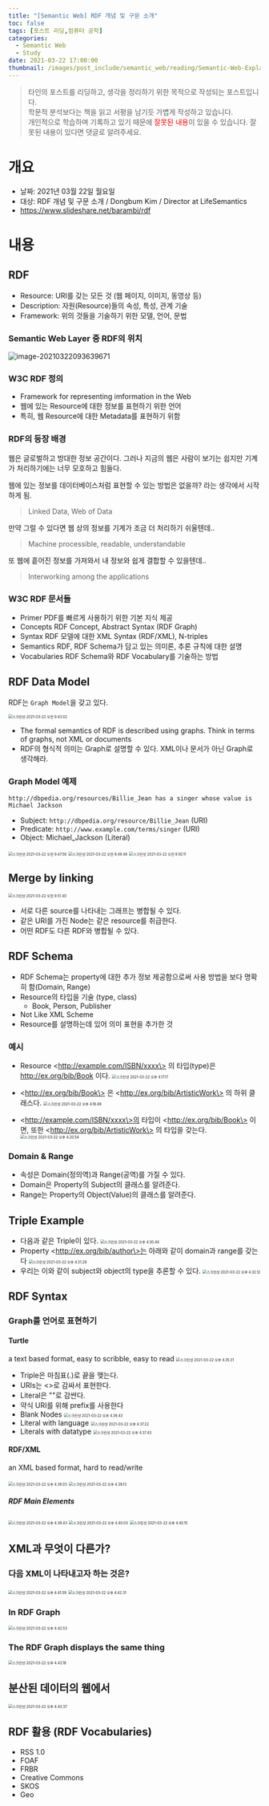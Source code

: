 ```yaml
---
title: "[Semantic Web] RDF 개념 및 구문 소개"
toc: false
tags: [포스트 리딩,컴퓨터 공학]
categories:
  - Semantic Web
  - Study
date: 2021-03-22 17:00:00
thumbnail: /images/post_include/semantic_web/reading/Semantic-Web-Explained.png
---
```

> 타인의 포스트를 리딩하고, 생각을 정리하기 위한 목적으로 작성되는 포스트입니다.  
> 학문적 분석보다는 책을 읽고 서평을 남기듯 가볍게 작성하고 있습니다.  
> 개인적으로 학습하며 기록하고 있기 때문에 <font color='red'>잘못된 내용</font>이 있을 수 있습니다. 잘못된 내용이 있다면 댓글로 알려주세요.

# 개요
* 날짜: 2021년 03월 22일 월요일
* 대상: RDF 개념 및 구문 소개 / Dongbum Kim / Director at LifeSemantics
* https://www.slideshare.net/barambi/rdf

# 내용

## RDF

* Resource: URI를 갖는 모든 것 (웹 페이지, 이미지, 동영상 등)
* Description: 자원(Resource)들의 속성, 특성, 관계 기술
* Framework: 위의 것들을 기술하기 위한 모델, 언어, 문법

### Semantic Web Layer 중 RDF의 위치

![image-20210322093639671](/images/post_include/semantic_web/study/image-20210322093639671.png)

### W3C RDF 정의

* Framework for representing imformation in the Web
* 웹에 있는 Resource에 대한 정보를 표현하기 위한 언어
* 특히, 웹 Resource에 대한 Metadata를 표현하기 위함

### RDF의 등장 배경

웹은 글로벌하고 방대한 정보 공간이다. 그러나 지금의 웹은 사람이 보기는 쉽지만 기계가 처리하기에는 너무 모호하고 힘들다.

웹에 있는 정보를 데이터베이스처럼 표현할 수 있는 방법은 없을까? 라는 생각에서 시작하게 됨.

> Linked Data, Web of Data

만약 그럴 수 있다면 웹 상의 정보를 기계가 조금 더 처리하기 쉬울텐데..

> Machine processible, readable, understandable

또 웹에 흩어진 정보를 가져와서 내 정보와 쉽게 결합할 수 있을텐데..

> Interworking among the applications

### W3C RDF 문서들

* Primer
  PDF를 빠르게 사용하기 위한 기본 지식 제공
* Concepts
  RDF Concept, Abstract Syntax (RDF Graph)
* Syntax
  RDF 모델에 대한 XML Syntax (RDF/XML), N-triples
* Semantics
  RDF, RDF Schema가 담고 있는 의미론, 추론 규칙에 대한 설명
* Vocabularies
  RDF Schema와 RDF Vocabulary를 기술하는 방법

## RDF Data Model

RDF는 `Graph Model`을 갖고 있다.

<img src="img/스크린샷 2021-03-22 오전 9.43.02.png" alt="스크린샷 2021-03-22 오전 9.43.02" style="zoom:50%;" />

* The formal semantics of RDF is described using graphs. Think in terms of graphs, not XML or documents
* RDF의 형식적 의미는 Graph로 설명할 수 있다. XML이나 문서가 아닌 Graph로 생각해라.

### Graph Model 예제

```
http://dbpedia.org/resources/Billie_Jean has a singer whose value is Michael Jackson
```

* Subject: `http://dbpedia.org/resource/Billie_Jean` (URI)
* Predicate: `http://www.example.com/terms/singer` (URI)
* Object: Michael_Jackson (Literal)

<img src="img/스크린샷 2021-03-22 오전 9.47.58.png" alt="스크린샷 2021-03-22 오전 9.47.58" style="zoom:50%;" />

<img src="img/스크린샷 2021-03-22 오전 9.49.48.png" alt="스크린샷 2021-03-22 오전 9.49.48" style="zoom:50%;" />

<img src="img/스크린샷 2021-03-22 오전 9.50.11.png" alt="스크린샷 2021-03-22 오전 9.50.11" style="zoom:50%;" />

## Merge by linking

<img src="img/스크린샷 2021-03-22 오전 9.51.40.png" alt="스크린샷 2021-03-22 오전 9.51.40" style="zoom:50%;" />

* 서로 다른 source를 나타내는 그래프는 병합될 수 있다.
* 같은 URI를 가진 Node는 같은 resource를 취급한다.
* 어떤 RDF도 다른 RDF와 병합될 수 있다.

## RDF Schema

* RDF Schema는 property에 대한 추가 정보 제공함으로써 사용 방법을 보다 명확히 함(Domain, Range)
* Resource의 타입을 기술 (type, class)
  * Book, Person, Publisher
* Not Like XML Scheme
* Resource를 설명하는데 있어 의미 표현을 추가한 것

### 예시

* Resource \<http://example.com/ISBN/xxxx\> 의 타입(type)은 <http://ex.org/bib/Book> 이다.
  <img src="img/스크린샷 2021-03-22 오후 4.17.17.png" alt="스크린샷 2021-03-22 오후 4.17.17" style="zoom:50%;" />

* \<http://ex.org/bib/Book\> 은 \<http://ex.org/bib/ArtisticWork\> 의 하위 클래스다.
  <img src="img/스크린샷 2021-03-22 오후 4.18.49.png" alt="스크린샷 2021-03-22 오후 4.18.49" style="zoom:50%;" />

* \<http://example.com/ISBN/xxxx\>의 타입이 \<http://ex.org/bib/Book\> 이면, 또한 \<http://ex.org/bib/ArtisticWork\> 의 타입을 갖는다.
  <img src="img/스크린샷 2021-03-22 오후 4.20.54.png" alt="스크린샷 2021-03-22 오후 4.20.54" style="zoom:50%;" />

### Domain & Range

* 속성은 Domain(정의역)과 Range(공역)를 가질 수 있다.
* Domain은 Property의 Subject의 클래스를 알려준다.
* Range는 Property의 Object(Value)의 클래스를 알려준다.

## Triple Example

* 다음과 같은 Triple이 있다.
  <img src="img/스크린샷 2021-03-22 오후 4.30.44.png" alt="스크린샷 2021-03-22 오후 4.30.44" style="zoom:50%;" />
* Property \<http://ex.org/bib/author\>는 아래와 같이 domain과 range를 갖는다
  <img src="img/스크린샷 2021-03-22 오후 4.31.29.png" alt="스크린샷 2021-03-22 오후 4.31.29" style="zoom:50%;" />
* 우리는 이와 같이 subject와 object의 type을 추론할 수 있다.
  <img src="img/스크린샷 2021-03-22 오후 4.32.12.png" alt="스크린샷 2021-03-22 오후 4.32.12" style="zoom:50%;" />

## RDF Syntax

### Graph를 언어로 표현하기

#### Turtle

a text based format, easy to scribble, easy to read
<img src="img/스크린샷 2021-03-22 오후 4.35.31.png" alt="스크린샷 2021-03-22 오후 4.35.31" style="zoom:50%;" />

* Triple은 마침표(.)로 끝을 맺는다.
* URIs는 <>로 감싸서 표현한다.
* Literal은 ""로 감싼다.
* 약식 URI를 위해 prefix를 사용한다
* Blank Nodes
  <img src="img/스크린샷 2021-03-22 오후 4.36.43.png" alt="스크린샷 2021-03-22 오후 4.36.43" style="zoom:50%;" />
* Literal with language
  <img src="img/스크린샷 2021-03-22 오후 4.37.22.png" alt="스크린샷 2021-03-22 오후 4.37.22" style="zoom:50%;" />
* Literals with datatype
  <img src="img/스크린샷 2021-03-22 오후 4.37.43.png" alt="스크린샷 2021-03-22 오후 4.37.43" style="zoom:50%;" />

#### RDF/XML

an XML based format, hard to read/write

<img src="img/스크린샷 2021-03-22 오후 4.38.03.png" alt="스크린샷 2021-03-22 오후 4.38.03" style="zoom:50%;" />

<img src="img/스크린샷 2021-03-22 오후 4.39.13.png" alt="스크린샷 2021-03-22 오후 4.39.13" style="zoom:50%;" />

##### RDF Main Elements

<img src="img/스크린샷 2021-03-22 오후 4.39.43.png" alt="스크린샷 2021-03-22 오후 4.39.43" style="zoom:50%;" />

<img src="img/스크린샷 2021-03-22 오후 4.40.03.png" alt="스크린샷 2021-03-22 오후 4.40.03" style="zoom:50%;" />

<img src="img/스크린샷 2021-03-22 오후 4.40.15.png" alt="스크린샷 2021-03-22 오후 4.40.15" style="zoom:50%;" />

## XML과 무엇이 다른가?

### 다음 XML이 나타내고자 하는 것은?

<img src="img/스크린샷 2021-03-22 오후 4.41.59.png" alt="스크린샷 2021-03-22 오후 4.41.59" style="zoom:50%;" />

<img src="img/스크린샷 2021-03-22 오후 4.42.31.png" alt="스크린샷 2021-03-22 오후 4.42.31" style="zoom:50%;" />

### In RDF Graph

<img src="img/스크린샷 2021-03-22 오후 4.42.53.png" alt="스크린샷 2021-03-22 오후 4.42.53" style="zoom:50%;" />

### The RDF Graph displays the same thing

<img src="img/스크린샷 2021-03-22 오후 4.43.18.png" alt="스크린샷 2021-03-22 오후 4.43.18" style="zoom:50%;" />

## 분산된 데이터의 웹에서

<img src="img/스크린샷 2021-03-22 오후 4.43.37.png" alt="스크린샷 2021-03-22 오후 4.43.37" style="zoom:50%;" />

## RDF 활용 (RDF Vocabularies)

* RSS 1.0
* FOAF
* FRBR
* Creative Commons
* SKOS
* Geo

